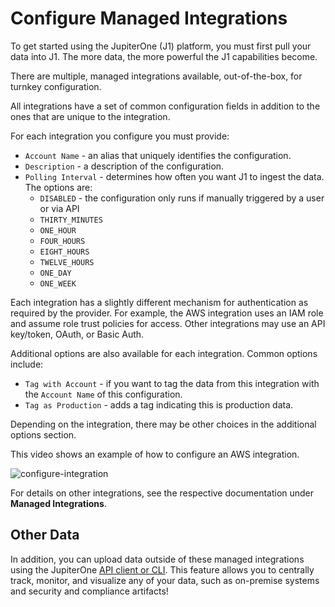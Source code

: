 # Configure Managed Integrations

To get started using the JupiterOne (J1) platform, you must first pull your data into J1. The more data, the more powerful the J1 capabilities become.

There are multiple, managed integrations available, out-of-the-box, for turnkey configuration.

All integrations have a set of common configuration fields in addition to the ones that are unique to the integration.

For each integration you configure you must provide:

- `Account Name` - an alias that uniquely identifies the configuration.
- `Description` - a description of the configuration.
- `Polling Interval` - determines how often you want J1 to ingest the data. The options are:
  - `DISABLED`  - the configuration only runs if manually triggered by a user or via API
  - `THIRTY_MINUTES`
  - `ONE_HOUR`
  - `FOUR_HOURS`
  - `EIGHT_HOURS`
  - `TWELVE_HOURS`
  - `ONE_DAY`
  - `ONE_WEEK`

Each integration has a slightly different mechanism for authentication as required by the provider. For example, the AWS integration uses an IAM role and assume role trust policies for access. Other integrations may use an API key/token, OAuth, or Basic Auth.

Additional options are also available for each integration. Common options include:

- `Tag with Account` - if you want to tag the data from this integration with the `Account Name` of this configuration.
- `Tag as Production` - adds a tag indicating this is production data.

Depending on the integration, there may be other choices in the additional options section.

This video shows an example of how to configure an AWS integration.

![configure-integration](../assets/j1-aws-config-720p.gif)



For details on other integrations, see the respective documentation under **Managed Integrations**.

## Other Data

In addition, you can upload data outside of these managed integrations using the JupiterOne [API client or CLI](../APIs_and-integrations/APIs/j1-client-and-cli.md). This feature allows you to centrally track, monitor, and visualize any of your data, such as on-premise systems and security and compliance artifacts!